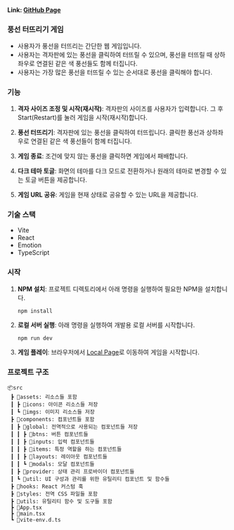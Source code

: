 #### Link: [GitHub Page](https://song127.github.io/Balloon_Pop_Game/)

### 풍선 터뜨리기 게임

- 사용자가 풍선을 터뜨리는 간단한 웹 게임입니다.
- 사용자는 격자판에 있는 풍선을 클릭하여 터뜨릴 수 있으며, 풍선을 터뜨릴 때 상하좌우로 연결된 같은 색 풍선들도 함께 터집니다.
- 사용자는 가장 많은 풍선을 터뜨릴 수 있는 순서대로 풍선을 클릭해야 합니다.

### 기능

1. **격자 사이즈 조정 및 시작(재시작)**: 격자판의 사이즈를 사용자가 입력합니다. 그 후 Start(Restart)를 눌러 게임을 시작(재시작)합니다.

2. **풍선 터뜨리기**: 격자판에 있는 풍선을 클릭하여 터뜨립니다. 클릭한 풍선과 상하좌우로 연결된 같은 색 풍선들이 함께 터집니다.

3. **게임 종료**: 조건에 맞지 않는 풍선을 클릭하면 게임에서 패배합니다.

4. **다크 테마 토글**: 화면의 테마를 다크 모드로 전환하거나 원래의 테마로 변경할 수 있는 토글 버튼을 제공합니다.

5. **게임 URL 공유**: 게임을 현재 상태로 공유할 수 있는 URL을 제공합니다.

### 기술 스택

- Vite
- React
- Emotion
- TypeScript

### 시작

1. **NPM 설치**: 프로젝트 디렉토리에서 아래 명령을 실행하여 필요한 NPM을 설치합니다.
   ```
   npm install
   ```

2. **로컬 서버 실행**: 아래 명령을 실행하여 개발용 로컬 서버를 시작합니다.
   ```
   npm run dev
   ```

3. **게임 플레이**: 브라우저에서 [Local Page](http://localhost:5173/)로 이동하여 게임을 시작합니다.

### 프로젝트 구조

```
📦src
 ┣ 📂assets: 리소스들 포함
 ┃ ┣ 📂icons: 아이콘 리소스들 저장
 ┃ ┗ 📂imgs: 이미지 리소스들 저장
 ┣ 📂components: 컴포넌트들 포함
 ┃ ┣ 📂global: 전역적으로 사용되는 컴포넌트들 저장
 ┃ ┃ ┣ 📂btns: 버튼 컴포넌트들
 ┃ ┃ ┣ 📂inputs: 입력 컴포넌트들
 ┃ ┃ ┣ 📂items: 특정 역할을 하는 컴포넌트들
 ┃ ┃ ┣ 📂layouts: 레이아웃 컴포넌트들
 ┃ ┃ ┗ 📂modals: 모달 컴포넌트들
 ┃ ┣ 📂provider: 상태 관리 프로바이더 컴포넌트들
 ┃ ┗ 📂util: UI 구성과 관리를 위한 유틸리티 컴포넌트 및 함수들
 ┣ 📂hooks: React 커스텀 훅
 ┣ 📂styles: 전역 CSS 파일들 포함
 ┣ 📂utils: 유틸리티 함수 및 도구들 포함
 ┣ 📜App.tsx
 ┣ 📜main.tsx
 ┗ 📜vite-env.d.ts
```